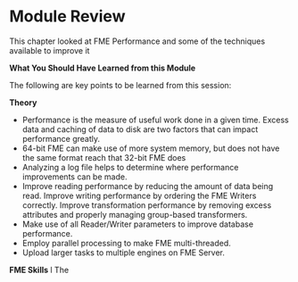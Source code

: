 # Module Review

This chapter looked at FME Performance and some of the techniques available to improve it

**What You Should Have Learned from this Module**

The following are key points to be learned from this session: 

**Theory**

- Performance is the measure of useful work done in a given time. Excess data and caching of data to disk are two factors that can impact performance greatly.
- 64-bit FME can make use of more system memory, but does not have the same format reach that 32-bit FME does
- Analyzing a log file helps to determine where performance improvements can be made.
- Improve reading performance by reducing the amount of data being read. Improve writing performance by ordering the FME Writers correctly. Improve transformation performance by removing excess attributes and properly managing group-based transformers.
- Make use of all Reader/Writer parameters to improve database performance.
- Employ parallel processing to make FME multi-threaded.
- Upload larger tasks to multiple engines on FME Server. 

**FME Skills**
l The